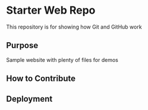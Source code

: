 # Starter Web Repo

This repository is for showing how Git and GitHub work

## Purpose

Sample website with plenty of files for demos

## How to Contribute

## Deployment